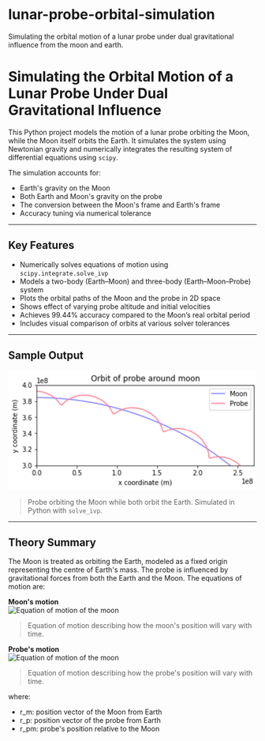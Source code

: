 # lunar-probe-orbital-simulation
Simulating the orbital motion of a lunar probe under dual gravitational influence from the moon and earth.

# Simulating the Orbital Motion of a Lunar Probe Under Dual Gravitational Influence

This Python project models the motion of a lunar probe orbiting the Moon, while the Moon itself orbits the Earth. It simulates the system using Newtonian gravity and numerically integrates the resulting system of differential equations using `scipy`.

The simulation accounts for:
- Earth's gravity on the Moon
- Both Earth and Moon's gravity on the probe
- The conversion between the Moon's frame and Earth's frame
- Accuracy tuning via numerical tolerance

---

## Key Features

- Numerically solves equations of motion using `scipy.integrate.solve_ivp`
- Models a two-body (Earth–Moon) and three-body (Earth–Moon–Probe) system
- Plots the orbital paths of the Moon and the probe in 2D space
- Shows effect of varying probe altitude and initial velocities
- Achieves 99.44% accuracy compared to the Moon’s real orbital period
- Includes visual comparison of orbits at various solver tolerances

---

## Sample Output

![Probe orbiting the Moon](images/probe_and_moon_plot_clip.png)
> Probe orbiting the Moon while both orbit the Earth. Simulated in Python with `solve_ivp`.

---

## Theory Summary

The Moon is treated as orbiting the Earth, modeled as a fixed origin representing the centre of Earth's mass. The probe is influenced by gravitational forces from both the Earth and the Moon. The equations of motion are:

**Moon's motion**  
![Equation of motion of the moon](moon_eq_motion.png)
> Equation of motion describing how the moon's position will vary with time.

**Probe's motion**  
![Equation of motion of the moon](probe_eq_motion.png)
> Equation of motion describing how the probe's position will vary with time.


where:
- r_m: position vector of the Moon from Earth
- r_p: position vector of the probe from Earth
- r_pm: probe's position relative to the Moon


